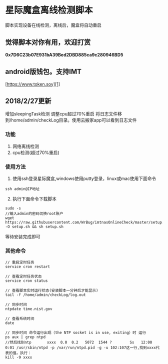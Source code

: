 # 星际魔盒离线检测脚本

脚本实现设备在线检测，离线后，魔盒将自动重启

## 觉得脚本对你有用，欢迎打赏


**0x7D6C23b07E931bA39Bed2DBD885ca9c280946BD5**

## android版钱包。支持IMT

[https://www.token.soy][1]

## 2018/2/27更新
增加sleepingTask检测
调整cpu超过70%重启
将日志文件移到/home/admin/checkLog目录。使用云搬家app可以看到日志文件

### 功能

1. 网络离线检测
2. cpu检测(超过70%重启)



### 使用方法

1. 使用ssh登录星际魔盒,windows使用putty登录，linux或mac使用下面命令

```
ssh admin@IP地址

```
2. 执行下面命令下载脚本

```
sudo -s
//输入admin的密码切换root账户
wget https://raw.githubusercontent.com/WrBug/imtnasOnlineCheck/master/setup.sh -O setup.sh && sh setup.sh
```

等待安装完成即可



### 其他命令

```
// 重启定时任务
service cron restart

// 查看定时任务状态
service cron status

// 查看脚本实时运行状态(安装脚本一分钟后才能显示)
tail -f /home/admin/checkLog/log.out

// 同步时间
ntpdate time.nist.gov

// 查看系统时间
date

// 同步时间 命令运行出现（the NTP socket is in use, exiting）时 运行
ps aux | grep ntpd
//然后找到ntp       xxxx  0.0  0.2   5072  1544 ?        Ss   12:00   0:01 /usr/sbin/ntpd -p /var/run/ntpd.pid -g -u 102:107这一行,找到xxxx代表的值。执行：
kill -9 xxxx

```


[1]: https://www.token.soy
